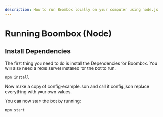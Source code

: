 ```yaml
---
description: How to run Boombox locally on your computer using node.js
---
```


# Running Boombox \(Node\)

## Install Dependencies

The first thing you need to do is install the Dependencies for Boombox. You will also need a redis server installed for the bot to run.

```bash
npm install
```

Now make a copy of config-example.json and call it config.json replace everything with your own values.

You can now start the bot by running:

```bash
npm start
```
